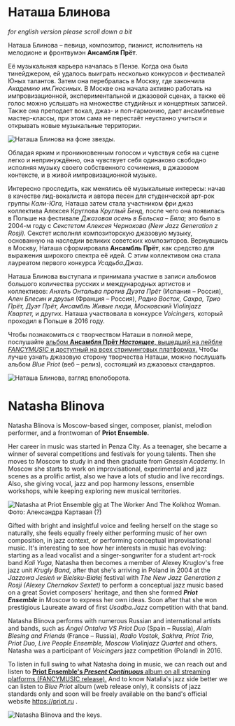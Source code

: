 # Наташа Блинова
_for english version please scroll down a bit_

Наташа Блинова – певица, композитор, пианист, исполнитель на мелодионе и фронтвумэн **Ансамбля Прёт**.

Её музыкальная карьера началась в Пензе. Когда она была тинейджером, ей удалось выиграть несколько конкурсов и фестивалей Юных талантов. Затем она перебралась в Москву, где закончила *Академию им.Гнесиных.* В Москве она начала активно работать на импровизационной, экспериментальной и джазовой сценах, а также её голос можно услышать на множестве студийных и концертных записей. Также она преподает вокал, джаз- и поп-гармонию, дает ансамблевые мастер-классы, при этом сама не перестаёт неустанно учиться и открывать новые музыкальные территории.

![Наташа Блинова на фоне звезды.](3AF0B10E-2895-490A-B907-92D709D4E6C0.jpeg)

Обладая ярким и проникновенным голосом и чувствуя себя на сцене легко и непринуждённо, она чувствует себя одинаково свободно исполняя музыку своего собственного сочинения, в джазовом контексте, и в живой импровизационной музыке. 

Интересно проследить, как менялись её музыкальные интересы: начав в качестве лид-вокалиста  и автора песен для студенческой арт-рок группы *Кали-Юга,* Наташа затем стала участником фри джаз коллектива Алексея Круглова *Круглый Бенд,* после чего она появилась в Польше на фестивале *Джазовая осень в Бельска – Бяла;* это было в 2004-м году с *Секстетом Алексея Чернакова (New Jazz Generation z Rosji).* Секстет исполнял композиторскую джазовую музыку, основанную на наследии великих советских композиторов. Вернувшись в Москву, Наташа сформировала **Ансамбль Прёт**, как средство для выражения широкого спектра её идей. С этим коллективом она стала лауреатом первого конкурса *Усадьба.Джаз.*

Наташа Блинова выступала и принимала участие в записи альбомов большого количества русских и международных артистов и коллективов: *Анхель Онтальва против Дуэта Прёт* (Испания – Россия), *Ален Блесин и друзья* (Франция – Россия), *Радио Восток, Сахра, Трио Прёт, Дуэт Прёт, Ансамбль Живые люди, Московский Violinjazz Квартет,* и других. Наташа участвовала в конкурсе *Voicingers,* который проходил в Польше в 2016 году.

Чтобы познакомиться с творчеством Наташи в полной мере, послушайте [альбом **Ансамбля Прёт *Настоящее***, вышедший на лейбле *FANCYMUSIC* и доступный на всех стриминговых платформах.](https://fancymusic.ru/priot-ensemble-present-continuous/) Чтобы лучше узнать джазовую сторону творчества Наташи, можно послушать альбом *Blue Priot* (веб – релиз), состоящий из джазовых стандартов.

![Наташа Блинова, взгляд вполоборота.](7F2AA0E2-4C6D-4CDA-84FC-58460564E4B0.jpeg)

# Natasha Blinova

Natasha Blinova is Moscow-based singer, composer, pianist, melodion performer, and a frontwoman of **Priot Ensemble.**

Her career in music was started in Penza City. As a teenager, she became a winner of several competitions and festivals for young talents. Then she moves to Moscow to study in and then graduate from *Gnessin Academy.* In Moscow she starts to work on improvisational, experimental and jazz scenes as a prolific artist, also we have a lots of studio and live recordings. Also, she giving vocal, jazz and pop harmony lessons, ensemble workshops, while keeping exploring new musical territories.

![Natasha at Priot Ensemble gig at The Worker And The Kolkhoz Woman.](89F4D890-EFE9-41BD-9B21-0324ACAEDFBC.jpeg)
Фото: Александра Картавая (?)

Gifted with bright and insightful voice and feeling herself on the stage so naturally, she feels equally freely either performing music of her own composition, in jazz context, or performing conceptual improvisational music. It's interesting to see how her interests in music has evolving: starting as a lead vocalist and a singer-songwriter for a student art-rock band *Kali Yuga,* Natasha then becomes a member of Alexey Kruglov's free jazz unit *Krugly Band,* after that she's arriving in Poland in 2004 at the *Jazzowa Jesień w Bielsku-Białej* festival with *The New Jazz Generation z Rosji (Alexey Chernakov Sextet)* to perform a conceptual jazz music based on a great Soviet composers' heritage, and then she formed ***Priot Ensemble*** in Moscow to express her own ideas.  Soon after that she won prestigious Laureate award of first *Usadba.Jazz* competition with that band.

Natasha Blinova performs with numerous Russian and international artists and bands, such as *Ángel Ontalva VS Priot Duo* (Spain – Russia), *Alain Blesing and Friends* (France – Russia), *Radio Vostok, Sakhra, Priot Trio, Priot Duo, Live People Ensemble, Moscow Violinjazz Quartet* and others. Natasha was a participant of *Voicingers* jazz competition (Poland) in 2016.

To listen in full swing to what Natasha doing in music, we can reach out and listen to [**Priot Ensemble's *Present Continuous*** album on all streaming platforms (FANCYMUSIC release).](https://fancymusic.ru/priot-ensemble-present-continuous/) And to know Natalia's jazz side better we can listen to *Blue Priot* album (web release only), it consists of jazz standards only and soon will be freely available on the band's official website https://priot.ru .

![Natasha Blinova and the keys.]( F075C230-97BE-4070-A91D-BD3AD3A9E0E1.jpeg)
